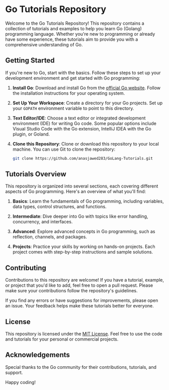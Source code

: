 # Go Tutorials Repository

Welcome to the Go Tutorials Repository! This repository contains a collection of tutorials and examples to help you learn Go (Golang) programming language. Whether you're new to programming or already have some experience, these tutorials aim to provide you with a comprehensive understanding of Go.

## Getting Started

If you're new to Go, start with the basics. Follow these steps to set up your development environment and get started with Go programming:

1. **Install Go**: Download and install Go from the [official Go website](https://golang.org/dl/). Follow the installation instructions for your operating system.

2. **Set Up Your Workspace**: Create a directory for your Go projects. Set up your `GOPATH` environment variable to point to this directory.

3. **Text Editor/IDE**: Choose a text editor or integrated development environment (IDE) for writing Go code. Some popular options include Visual Studio Code with the Go extension, IntelliJ IDEA with the Go plugin, or Goland.

4. **Clone this Repository**: Clone or download this repository to your local machine. You can use Git to clone the repository:

    ```bash
    git clone https://github.com/anasjawed283/GoLang-Tutorials.git
    ```

## Tutorials Overview

This repository is organized into several sections, each covering different aspects of Go programming. Here's an overview of what you'll find:

1. **Basics**: Learn the fundamentals of Go programming, including variables, data types, control structures, and functions.

2. **Intermediate**: Dive deeper into Go with topics like error handling, concurrency, and interfaces.

3. **Advanced**: Explore advanced concepts in Go programming, such as reflection, channels, and packages.

4. **Projects**: Practice your skills by working on hands-on projects. Each project comes with step-by-step instructions and sample solutions.

## Contributing

Contributions to this repository are welcome! If you have a tutorial, example, or project that you'd like to add, feel free to open a pull request. Please make sure your contributions follow the repository's guidelines.

If you find any errors or have suggestions for improvements, please open an issue. Your feedback helps make these tutorials better for everyone.

## License

This repository is licensed under the [MIT License](LICENSE). Feel free to use the code and tutorials for your personal or commercial projects.

## Acknowledgements

Special thanks to the Go community for their contributions, tutorials, and support.

Happy coding!

